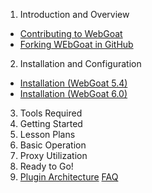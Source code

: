 1. Introduction and Overview
 - [Contributing to WebGoat](https://github.com/WebGoat/WebGoat-Legacy/wiki/Contributing-to-WebGoat)
 - [Forking WEbGoat in GitHub](https://github.com/WebGoat/WebGoat-Legacy/wiki/Forking-WebGoat-in-GitHub)
2. Installation and Configuration
 * [Installation (WebGoat 5.4)](https://github.com/WebGoat/WebGoat-Legacy/wiki/Installation-(WebGoat-5.4))
 * [Installation (WebGoat 6.0)](https://github.com/WebGoat/WebGoat-Legacy/wiki/Installation-(WebGoat-6.0))
3. Tools Required
4. Getting Started
5. Lesson Plans
6. Basic Operation
7. Proxy Utilization
8. Ready to Go!
9. [Plugin Architecture](https://github.com/WebGoat/WebGoat-Legacy/wiki/Plugin-Architecture)
[FAQ](https://github.com/WebGoat/WebGoat-Legacy/wiki/FAQ)

